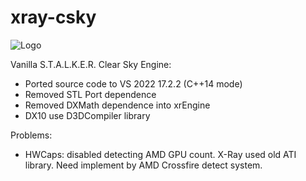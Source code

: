 # xray-csky
![Logo](https://i35.fastpic.org/big/2012/0323/46/ae7b8d2f5f0ad39d2db7fcbc48fbfc46.jpg "Logo")

Vanilla S.T.A.L.K.E.R. Clear Sky Engine:
* Ported source code to VS 2022 17.2.2 (C++14 mode)
* Removed STL Port dependence
* Removed DXMath dependence into xrEngine 
* DX10 use D3DCompiler library 

Problems:
* HWCaps: disabled detecting AMD GPU count. X-Ray used old ATI library. Need implement by AMD Crossfire detect system. 
